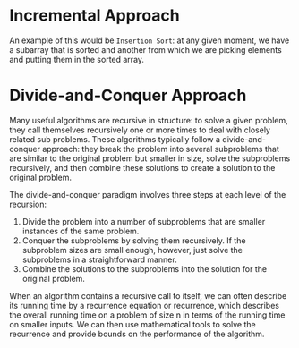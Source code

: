 # Incremental Approach

An example of this would be `Insertion Sort`: at any given moment, we have a subarray that is sorted and another from which we are picking elements and putting them in the sorted array.

# Divide-and-Conquer Approach

Many useful algorithms are recursive in structure: to solve a given problem, they call themselves recursively one or more times to deal with closely related sub problems. These algorithms typically follow a divide-and-conquer approach: they break the problem into several subproblems that are similar to the original problem but smaller in size, solve the subproblems recursively, and then combine these solutions to create a solution to the original problem.

The divide-and-conquer paradigm involves three steps at each level of the recursion:

1. Divide the problem into a number of subproblems that are smaller instances of the same problem.
2. Conquer the subproblems by solving them recursively. If the subproblem sizes are small enough, however, just solve the subproblems in a straightforward manner.
3. Combine the solutions to the subproblems into the solution for the original problem.

When an algorithm contains a recursive call to itself, we can often describe its running time by a recurrence equation or recurrence, which describes the overall running time on a problem of size n in terms of the running time on smaller inputs. We can then use mathematical tools to solve the recurrence and provide bounds on the performance of the algorithm.
